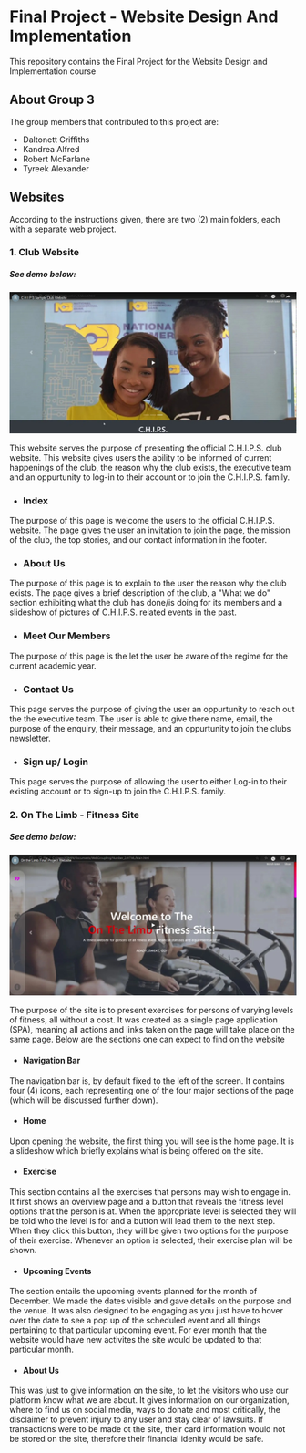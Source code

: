 # Final Project - Website Design And Implementation
This repository contains the Final Project for the Website Design and Implementation course


## About Group 3
The group members that contributed to this project are:
* Daltonett Griffiths
* Kandrea Alfred
* Robert McFarlane
* Tyreek Alexander


## Websites


According to the instructions given, there are two (2) main folders, each with a separate web project.

### 1. Club Website

##### See demo below:
[![CHIPS Image](CHIPS_embed-image.jpeg)](https://www.youtube.com/embed/jR7q6tTP8PA)

This website serves the purpose of presenting the official C.H.I.P.S. club website. This website gives users the ability to be informed of current happenings of the club, the reason why the club exists, the executive team and an oppurtunity to log-in to their account or to join the C.H.I.P.S. family.

* ### Index
The purpose of this page is welcome the users to the official C.H.I.P.S. website. The page gives the user an invitation to join the page, the mission of the club, the top stories, and our contact information in the footer.

* ### About Us
The purpose of this page is to explain to the user the reason why the club exists. The page gives a brief description of the club, a "What we do" section exhibiting what the club has done/is doing for its members and a slideshow of pictures of C.H.I.P.S. related events in the past.

* ### Meet Our Members
The purpose of this page is the let the user be aware of the regime for the current academic year.

* ### Contact Us
This page serves the purpose of giving the user an oppurtunity to reach out the the executive team. The user is able to give there name, email, the purpose of the enquiry, their message, and an oppurtunity to join the clubs newsletter.

* ### Sign up/ Login
This page serves the purpose of allowing the user to either Log-in to their existing account or to sign-up to join the C.H.I.P.S. family.

### 2. On The Limb - Fitness Site

##### See demo below:
[![OTL Image](OTL_embed-pic.jpeg)](https://www.youtube.com/embed/jqvCiUc2oMs)

The purpose of the site is to present exercises for persons of varying levels of fitness, all without a cost. It was created as a single page application (SPA), meaning all actions and links taken on the page will take place on the same page. Below are the sections one can expect to find on the website
  
* #### Navigation Bar
The navigation bar is, by default fixed to the left of the screen. It contains four (4) icons, each representing one of the four major sections of the page (which will be       discussed further down).
  
* #### Home
Upon opening the website, the first thing you will see is the home page. It is a slideshow which briefly explains what is being offered on the site.

* #### Exercise
This section contains all the exercises that persons may wish to engage in. It first shows an overview page and a button that reveals the fitness level options that the person   is at. When the appropriate level is selected they will be told who the level is for and a button will lead them to the next step.
When they click this button, they will be given two options for the purpose of their exercise. Whenever an option is selected, their exercise plan will be shown.

* #### Upcoming Events
The section entails the upcoming events planned for the month of December. We made the dates visible and gave details on the purpose and the venue. It was also designed to be engaging as you just have to hover over the date to see a pop up of the scheduled event and all things pertaining to that particular upcoming event. For ever month that the website would have new activites the site would be updated to that particular month. 

* #### About Us
This was just to give information on the site, to let the visitors who use our platform know what we are about. It gives information on our organization, where to find us on social media, ways to donate and most critically, the disclaimer to prevent injury to any user and stay clear of lawsuits. If transactions were to be made ot the site, their card information would not be stored on the site, therefore their financial idenity would be safe. 
